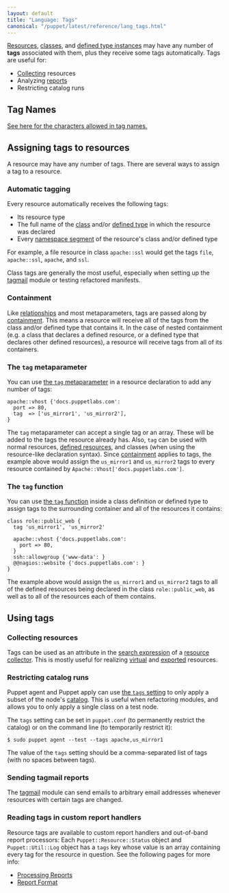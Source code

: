 ```yaml
---
layout: default
title: "Language: Tags"
canonical: "/puppet/latest/reference/lang_tags.html"
---
```



[virtual]: ./lang_virtual.html
[exported]: ./lang_exported.html
[namespace]: ./lang_namespaces.html
[resources]: ./lang_resources.html
[classes]: ./lang_classes.html
[defined]: ./lang_defined_types.html
[collectors]: ./lang_collectors.html
[reports]: ./reporting_about.html
[report_format]: ./format_report.html
[tagmail]: https://forge.puppetlabs.com/puppetlabs/tagmail
[tagmeta]: ./metaparameter.html#tag
[tagfunction]: ./function.html#tag
[tags_setting]: ./configuration.html#tags
[tagnames]: ./lang_reserved.html#tags
[relationships]: ./lang_relationships.html
[containment]: ./lang_containment.html
[collector_search]: ./lang_collectors.html#search-expressions
[catalog]: ./lang_summary.html#compilation-and-catalogs


[Resources][], [classes][], and [defined type instances][defined] may have any number of **tags** associated with them, plus they receive some tags automatically. Tags are useful for:

* [Collecting][collectors] resources
* Analyzing [reports][]
* Restricting catalog runs

## Tag Names


[See here for the characters allowed in tag names.][tagnames]

## Assigning tags to resources


A resource may have any number of tags. There are several ways to assign a tag to a resource.

### Automatic tagging

Every resource automatically receives the following tags:

* Its resource type
* The full name of the [class][classes] and/or [defined type][defined] in which the resource was declared
* Every [namespace segment][namespace] of the resource's class and/or defined type

For example, a file resource in class `apache::ssl` would get the tags `file`, `apache::ssl`, `apache`, and `ssl`.

Class tags are generally the most useful, especially when setting up the [tagmail][] module or testing refactored manifests.

### Containment

Like [relationships][] and most metaparameters, tags are passed along by [containment][]. This means a resource will receive all of the tags from the class and/or defined type that contains it. In the case of nested containment (e.g. a class that declares a defined resource, or a defined type that declares other defined resources), a resource will receive tags from all of its containers.

### The `tag` metaparameter

You can use [the `tag` metaparameter][tagmeta] in a resource declaration to add any number of tags:

``` puppet
apache::vhost {'docs.puppetlabs.com':
  port => 80,
  tag  => ['us_mirror1', 'us_mirror2'],
}
```

The `tag` metaparameter can accept a single tag or an array. These will be added to the tags the resource already has. Also, `tag` can be used with normal resources, [defined resources][defined], and classes (when using the resource-like declaration syntax). Since [containment][] applies to tags, the example above would assign the `us_mirror1` and `us_mirror2` tags to every resource contained by `Apache::Vhost['docs.puppetlabs.com']`.

### The `tag` function

You can use [the `tag` function][tagfunction] inside a class definition or defined type to assign tags to the surrounding container and all of the resources it contains:

``` puppet
class role::public_web {
  tag 'us_mirror1', 'us_mirror2'

  apache::vhost {'docs.puppetlabs.com':
    port => 80,
  }
  ssh::allowgroup {'www-data': }
  @@nagios::website {'docs.puppetlabs.com': }
}
```

The example above would assign the `us_mirror1` and `us_mirror2` tags to all of the defined resources being declared in the class `role::public_web`, as well as to all of the resources each of them contains.

## Using tags

### Collecting resources

Tags can be used as an attribute in the [search expression][collector_search] of a [resource collector][collectors]. This is mostly useful for realizing [virtual][] and [exported][] resources.

### Restricting catalog runs

Puppet agent and Puppet apply can use [the `tags` setting][tags_setting] to only apply a subset of the node's [catalog][]. This is useful when refactoring modules, and allows you to only apply a single class on a test node.

The `tags` setting can be set in `puppet.conf` (to permanently restrict the catalog) or on the command line (to temporarily restrict it):

    $ sudo puppet agent --test --tags apache,us_mirror1

The value of the `tags` setting should be a comma-separated list of tags (with no spaces between tags).

### Sending tagmail reports

The [tagmail][] module can send emails to arbitrary email addresses whenever resources with certain tags are changed.

### Reading tags in custom report handlers

Resource tags are available to custom report handlers and out-of-band report processors: Each `Puppet::Resource::Status` object and `Puppet::Util::Log` object has a `tags` key whose value is an array containing every tag for the resource in question. See the following pages for more info:

* [Processing Reports][reports]
* [Report Format][report_format]

